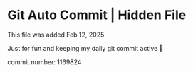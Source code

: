 # Git Auto Commit | Hidden File

This file was added Feb 12, 2025

Just for fun and keeping my daily git commit active 🤪

commit number: 1169824

